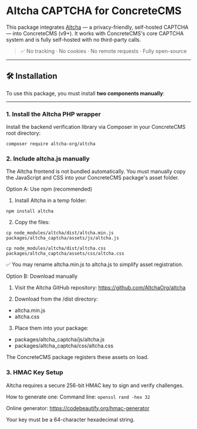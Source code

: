 # Altcha CAPTCHA for ConcreteCMS

This package integrates [Altcha](https://altcha.org/) — a privacy-friendly, self-hosted CAPTCHA — into ConcreteCMS (v9+). It works with ConcreteCMS's core CAPTCHA system and is fully self-hosted with no third-party calls.

> ✅ No tracking · No cookies · No remote requests · Fully open-source

---

## 🛠 Installation

To use this package, you must install **two components manually**:

---

### 1. Install the Altcha PHP wrapper

Install the backend verification library via Composer in your ConcreteCMS root directory:

```composer require altcha-org/altcha```

### 2. Include altcha.js manually
The Altcha frontend is not bundled automatically. You must manually copy the JavaScript and CSS into your ConcreteCMS package's asset folder.

Option A: Use npm (recommended)
1. Install Altcha in a temp folder:

```npm install altcha```

2. Copy the files:

```cp node_modules/altcha/dist/altcha.min.js packages/altcha_captcha/assets/js/altcha.js```

```cp node_modules/altcha/dist/altcha.css     packages/altcha_captcha/assets/css/altcha.css```

✅ You may rename altcha.min.js to altcha.js to simplify asset registration.

Option B: Download manually
1. Visit the Altcha GitHub repository:
https://github.com/AltchaOrg/altcha

2. Download from the /dist directory:
- altcha.min.js
- altcha.css

3. Place them into your package:

- packages/altcha_captcha/js/altcha.js
- packages/altcha_captcha/css/altcha.css

The ConcreteCMS package registers these assets on load.

### 3. HMAC Key Setup
Altcha requires a secure 256-bit HMAC key to sign and verify challenges.

How to generate one:
Command line:
```openssl rand -hex 32```

Online generator:
https://codebeautify.org/hmac-generator

Your key must be a 64-character hexadecimal string.
